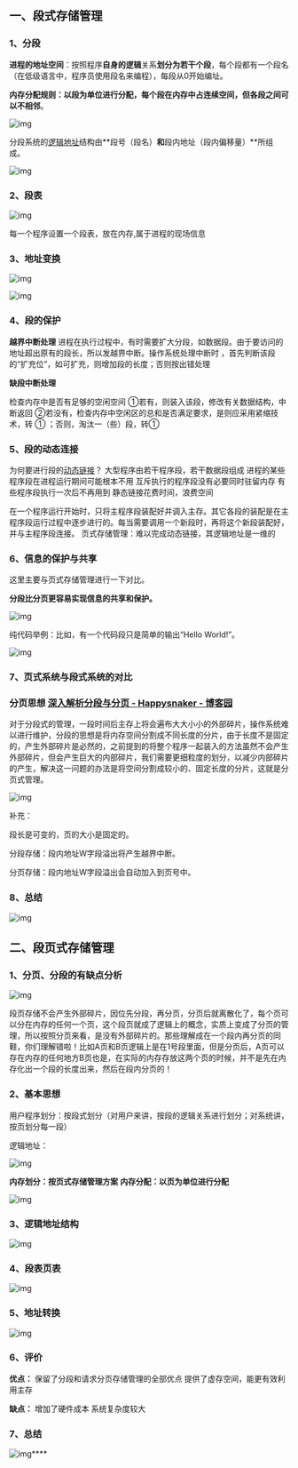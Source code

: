 ## 一、段式存储管理

### 1、分段

**进程的地址空间**：按照程序**自身的逻辑**关系**划分为若干个段**，每个段都有一个段名（在低级语言中，程序员使用段名来编程），每段从0开始编址。

**内存分配规则：**以段为单位进行分配，**每个段在内存中占连续空间**，但**各段之间可以不相邻**。

![img](https://img-blog.csdnimg.cn/img_convert/dd4c3e0ea422a413bee9db884a545772.png)

 分段系统的[逻辑地址](https://so.csdn.net/so/search?q=逻辑地址&spm=1001.2101.3001.7020)结构由**段号（段名）**和**段内地址（段内偏移量）**所组成。

![img](https://img-blog.csdnimg.cn/img_convert/149cc38836ba917c8e00cd52e55055fd.png)

### 2、段表

![img](https://img-blog.csdnimg.cn/img_convert/7cf5c86589aec972f77089f6d0a6d069.png)

每一个程序设置一个段表，放在内存,属于进程的现场信息
 

### 3、地址变换

![img](https://img-blog.csdnimg.cn/img_convert/066b1ac3aa36bbb0d9811e7dc622de7d.png)



![img](https://img-blog.csdnimg.cn/img_convert/55dc8c61a0d420e807df269f131921d7.png)

### 4、段的保护

**越界中断处理**
   进程在执行过程中，有时需要扩大分段，如数据段。由于要访问的地址超出原有的段长，所以发越界中断。操作系统处理中断时 ，首先判断该段的“扩充位”，如可扩充，则增加段的长度；否则按出错处理

**缺段中断处理**

检查内存中是否有足够的空闲空间
  ①若有，则装入该段，修改有关数据结构，中断返回
  ②若没有，检查内存中空闲区的总和是否满足要求，是则应采用紧缩技术，转 ① ；否则，淘汰一（些）段，转①

### 5、段的动态连接

为何要进行段的[动态链接](https://so.csdn.net/so/search?q=动态链接&spm=1001.2101.3001.7020)？
大型程序由若干程序段，若干数据段组成
进程的某些程序段在进程运行期间可能根本不用
互斥执行的程序段没有必要同时驻留内存
有些程序段执行一次后不再用到
静态链接花费时间，浪费空间

在一个程序运行开始时，只将主程序段装配好并调入主存。其它各段的装配是在主程序段运行过程中逐步进行的。每当需要调用一个新段时，再将这个新段装配好，并与主程序段连接。
页式存储管理：难以完成动态链接，其逻辑地址是一维的



### 6、信息的保护与共享

这里主要与页式存储管理进行一下对比。

**分段比分页更容易实现信息的共享和保护。**

![img](https://img-blog.csdnimg.cn/img_convert/88fb1213268be79e9ee256abffe28bfa.png)



 纯代码举例：比如，有一个代码段只是简单的输出“Hello World!”。

![img](https://img-blog.csdnimg.cn/img_convert/4492dcf8633a0b124508de398b7ff46b.png)

### 7、页式系统与段式系统的对比

### 分页思想 [深入解析分段与分页 - Happysnaker - 博客园](https://www.cnblogs.com/happysnaker/p/15264905.html#分页式管理)

对于分段式的管理，一段时间后主存上将会遍布大大小小的外部碎片，操作系统难以进行维护，分段的思想是将内存空间分割成不同长度的分片，由于长度不是固定的，产生外部碎片是必然的，之前提到的将整个程序一起装入的方法虽然不会产生外部碎片，但会产生巨大的内部碎片，我们需要更细粒度的划分，以减少内部碎片的产生，解决这一问题的办法是将空间分割成较小的、固定长度的分片，这就是分页式管理。

![img](https://img-blog.csdnimg.cn/img_convert/27b26a8002a6a7e0393f684187449f0e.png)

补充：

段长是可变的，页的大小是固定的。

分段存储：段内地址W字段溢出将产生越界中断。

分页存储：段内地址W字段溢出会自动加入到页号中。

### 8、总结

![img](https://img-blog.csdnimg.cn/img_convert/e51ae51085e88c9bcdd09d2fb0794161.png)



## 二、段页式存储管理

### 1、分页、分段的有缺点分析

![img](https://img-blog.csdnimg.cn/img_convert/fd3d381ca075e346ba42a622515ee418.png)




段页存储不会产生外部碎片，因位先分段，再分页，分页后就离散化了，每个页可以分在内存的任何一个页，这个段页就成了逻辑上的概念，实质上变成了分页的管理，所以按照分页来看，是没有外部碎片的。那些理解成在一个段内再分页的同鞋，你们理解错啦！比如A页和B页逻辑上是在1号段里面，但是分页后，A页可以存在内存的任何地方B页也是，在实际的内存存放这两个页的时候，并不是先在内存化出一个段的长度出来，然后在段内分页的！

### 2、基本思想

用户程序划分：按段式划分（对用户来讲，按段的逻辑关系进行划分；对系统讲，按页划分每一段）

逻辑地址：

![img](https://img-blog.csdnimg.cn/img_convert/8f86961a988b0b1deb5019eab9605b4c.png)

 **内存划分：按页式存储管理方案**
 **内存分配：以页为单位进行分配**

![img](https://img-blog.csdnimg.cn/img_convert/14b5461dd6ef49725d42bc70725a5e23.png)



### 3、逻辑地址结构

![img](https://img-blog.csdnimg.cn/img_convert/2dac3bdeb1ae863198296d078d150d5e.png)



### 4、段表页表

![img](https://img-blog.csdnimg.cn/img_convert/8cd4447180a66b429567c8f07ef3b2c0.png)

### 5、地址转换

![img](https://img-blog.csdnimg.cn/img_convert/b19fbf879235a1ad5674b553536baecf.png)

### 6、评价

**优点：**
保留了分段和请求分页存储管理的全部优点
提供了虚存空间，能更有效利用主存

**缺点：**
增加了硬件成本
系统复杂度较大
 

### 7、总结

![img](https://img-blog.csdnimg.cn/img_convert/a37ab19f48c5a7658b864500ebb328e1.png)****